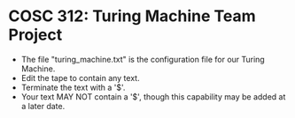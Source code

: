 # COSC 312: Turing Machine Team Project

* The file "turing_machine.txt" is the configuration file for our Turing Machine.
* Edit the tape to contain any text.
* Terminate the text with a '$'.
* Your text MAY NOT contain a '$', though this capability may be added at a later date.
